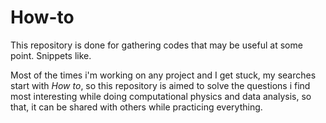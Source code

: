 # How-to
This repository is done for gathering codes that may be useful at some point. Snippets like.

Most of the times i'm working on any project and I get stuck, my searches start with *How to*, so this repository is aimed to solve the questions i find most interesting while doing computational physics and data analysis, so that, it can be shared with others while practicing everything.
